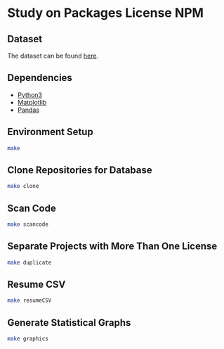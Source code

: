 # Study on Packages License NPM

## Dataset
The dataset can be found [here](https://zenodo.org/record/804474#.XTCGcnVKhhF).

## Dependencies
+ [Python3](https://www.python.org/downloads/)
+ [Matplotlib](https://matplotlib.org/)
+ [Pandas](https://pandas.pydata.org/)

## Environment Setup
```bash
make
```

## Clone Repositories for Database
```bash
make clone
```

## Scan Code
```bash
make scancode
```

## Separate Projects with More Than One License
```bash
make duplicate
```

## Resume CSV
```bash
make resumeCSV
```

## Generate Statistical Graphs
```bash
make graphics
```
